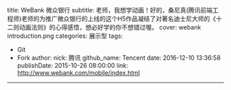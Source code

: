 title: WeBank 微众银行
subtitle: 老师，我想学动画！好的，桑尼真(腾讯前端工程师)老师的为推广微众银行的上线的这个H5作品凝结了对著名迪士尼大师的《十二则动画法则》的心得感悟，想必好学的你不想错过喔。
cover: webank introduction.png
categories: 展示型
tags:
  - Git
  - Fork
author:
  nick: 腾讯
  github_name: Tencent
date: 2016-12-10 13:36:58
publishDate: 2015-10-26 08:00:00
link: http://www.webank.com/mobile/index.html
---

<!-- more -->
